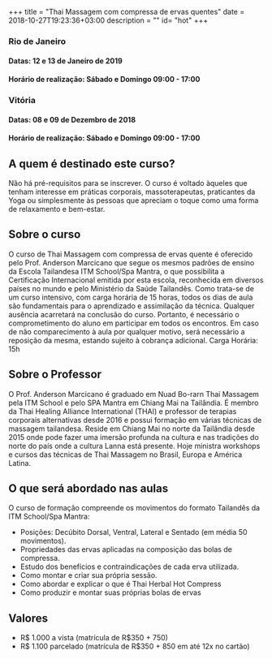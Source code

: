 +++
title = "Thai Massagem com compressa de ervas quentes"
date = 2018-10-27T19:23:36+03:00
description = ""
id= "hot"
+++

### Rio de Janeiro
#### Datas: 12  e 13 de Janeiro de 2019
#### Horário de realização: Sábado e Domingo 09:00 - 17:00

### Vitória
#### Datas: 08 e 09 de Dezembro de 2018 
#### Horário de realização: Sábado e Domingo 09:00 - 17:00 

## A quem é destinado este curso?
Não há pré-requisitos para se inscrever. O curso é voltado àqueles que tenham interesse em práticas corporais, massoterapeutas, praticantes da Yoga ou simplesmente às pessoas que apreciam o toque como uma forma de relaxamento e bem-estar.

## Sobre o curso
O curso de Thai Massagem com compressa de ervas quente é oferecido pelo Prof. Anderson Marcicano que segue os mesmos padrões de ensino da Escola Tailandesa ITM School/Spa Mantra, o que possibilita a Certificação Internacional emitida por esta escola, reconhecida em diversos países no mundo e pelo Ministério da Saúde Tailandês.
Como trata-se de um curso intensivo, com carga horária de 15 horas, todos os dias de aula são fundamentais para o aprendizado e assimilação da técnica. Qualquer ausência acarretará na conclusão do curso. Portanto, é necessário o comprometimento do aluno em participar em todos os encontros.
Em caso de não comparecimento à aula por qualquer motivo, será necessário a reposição da mesma, estando sujeito à cobrança adicional.
Carga Horária: 15h

## Sobre o Professor
O Prof. Anderson Marcicano é graduado em Nuad Bo-rarn Thai Massagem pela ITM School e pelo SPA Mantra em Chiang Mai na Tailândia. É membro da Thai Healing Alliance International (THAI) e professor de terapias corporais alternativas desde 2016 e possui formação em várias técnicas de massagem tailandesa. Reside em Chiang Mai no norte da Tailândia desde 2015 onde pode fazer uma imersão profunda na cultura e nas tradições do norte do país onde a cultura Lanna está presente. Hoje ministra workshops e cursos das técnicas de Thai Massagem no Brasil, Europa e América Latina.

## O que será abordado nas aulas
O curso de formação compreende os movimentos do formato Tailandês da ITM School/Spa Mantra:
- Posições: Decúbito Dorsal, Ventral, Lateral e Sentado (em média 50 movimentos).
- Propriedades das ervas aplicadas na composição das bolas de compressa.
- Estudo dos benefícios e contraindicações de cada erva utilizada.
- Como montar e criar sua própria sessão.
- Como abordar e explicar o que é Thai Herbal Hot Compress
- Como produzir e montar suas próprias bolas de ervas


## Valores 
- R$ 1.000 a vista (matrícula de R$350 + 750) 
- R$ 1.100 parcelado (matrícula de R$350 + 850 em até 12x no cartão)



